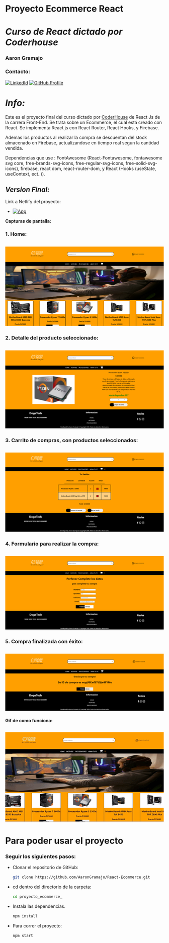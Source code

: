 # **Proyecto Ecommerce React** 
# *Curso de React dictado por Coderhouse*
### **Aaron Gramajo**
### **Contacto:**

[![LinkedId](https://img.shields.io/badge/LinkedIn-informational?style=for-the-badge&logo=linkedin&logoColor=fff&color=23272d)](https://https://www.linkedin.com/in/aaron-gramajo-066418239/)
[![GitHub Profile](https://img.shields.io/badge/GitHub-informational?style=for-the-badge&logo=GitHub&logoColor=fff&color=23272d)](https://github.com/AaronGramajo)

# *Info:*

Este es el proyecto final del curso dictado por [CoderHouse](https://www.coderhouse.com) de React Js de la carrera Front-End.
Se trata sobre un Ecommerce, el cual está creado con React.
Se implementa React.js con React Router, React Hooks, y Firebase.

Ademas los productos al realizar la compra se descuentan del stock almacenado en Firebase, actualizandose en tiempo real segun la cantidad vendida.

Dependencias que use : FontAwesome (React-Fontawesome, fontawesome svg core, free-brands-svg-icons, free-regular-svg-icons, free-solid-svg-icons), firebase, react dom, react-router-dom, y React (Hooks (useState, useContext, ect..)).

## *Version Final:*
Link a Netlify del proyecto: 
- [![App](https://img.shields.io/badge/App-informational?style=for-the-badge&logo=netlify&logoColor=fff&color=23272d)](https://dogetech.netlify.app/)



**Capturas de pantalla:**

### 1. Home:
## ![](./src/assets/Home.png)

### 2. Detalle del producto seleccionado:

## ![](./src/assets/itemDetail.png)

### 3. Carrito de compras, con productos seleccionados:

## ![](./src/assets/Cart.png)

### 4. Formulario para realizar la compra:

## ![](./src/assets/Form.png)
### 5. Compra finalizada con éxito:

## ![](./src/assets/FinishPurchase.png)

**Gif de como funciona:**
## ![](./src/assets/HowItsDone.gif)

# Para poder usar el proyecto

### Seguir los siguientes pasos:

- Clonar el repositorio de GitHub:

  ```bash
  git clone https://github.com/AaronGramajo/React-Ecommerce.git
  ```

- cd dentro del directorio de la carpeta:
  ```bash
  cd proyecto_ecommerce_
  ```

- Instala las dependencias.
  ```bash
  npm install
  ```

- Para correr el proyecto:

  ```bash
  npm start
  ```